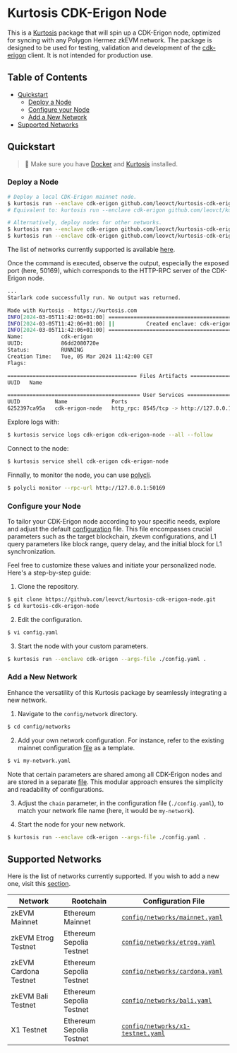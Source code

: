 # Kurtosis CDK-Erigon Node

This is a [Kurtosis](https://github.com/kurtosis-tech/kurtosis) package that will spin up a CDK-Erigon node, optimized for syncing with any Polygon Hermez zkEVM network. The package is designed to be used for testing, validation and development of the [cdk-erigon](https://github.com/0xPolygonHermez/cdk-erigon) client. It is not intended for production use.

## Table of Contents

- [Quickstart](#quickstart)
  - [Deploy a Node](#deploy-a-node)
  - [Configure your Node](#configure-your-node)
  - [Add a New Network](#add-a-new-network)
- [Supported Networks](#supported-networks)

## Quickstart

> 🚨 Make sure you have [Docker](https://www.docker.com/) and [Kurtosis](https://docs.kurtosis.com/install) installed.

### Deploy a Node

```bash
# Deploy a local CDK-Erigon mainnet node.
$ kurtosis run --enclave cdk-erigon github.com/leovct/kurtosis-cdk-erigon-node
# Equivalent to: kurtosis run --enclave cdk-erigon github.com/leovct/kurtosis-cdk-erigon-node '{chain: mainnet}'

# Alternatively, deploy nodes for other networks.
$ kurtosis run --enclave cdk-erigon github.com/leovct/kurtosis-cdk-erigon-node '{chain: cardona}'
$ kurtosis run --enclave cdk-erigon github.com/leovct/kurtosis-cdk-erigon-node '{chain: bali}'
```

The list of networks currently supported is available [here](#supported-networks).

Once the command is executed, observe the output, especially the exposed port (here, 50169), which corresponds to the HTTP-RPC server of the CDK-Erigon node.

```bash
...
Starlark code successfully run. No output was returned.

Made with Kurtosis - https://kurtosis.com
INFO[2024-03-05T11:42:06+01:00] ===================================================
INFO[2024-03-05T11:42:06+01:00] ||          Created enclave: cdk-erigon          ||
INFO[2024-03-05T11:42:06+01:00] ===================================================
Name:            cdk-erigon
UUID:            86dd2080720e
Status:          RUNNING
Creation Time:   Tue, 05 Mar 2024 11:42:00 CET
Flags:

========================================= Files Artifacts =========================================
UUID   Name

========================================== User Services ==========================================
UUID           Name              Ports                                          Status
6252397ca95a   cdk-erigon-node   http_rpc: 8545/tcp -> http://127.0.0.1:50169   RUNNING
```

Explore logs with:

```bash
$ kurtosis service logs cdk-erigon cdk-erigon-node --all --follow
```

Connect to the node:

```bash
$ kurtosis service shell cdk-erigon cdk-erigon-node
```

Finnally, to monitor the node, you can use [polycli](https://github.com/maticnetwork/polygon-cli).

```bash
$ polycli monitor --rpc-url http://127.0.0.1:50169
```

### Configure your Node

To tailor your CDK-Erigon node according to your specific needs, explore and adjust the default [configuration](./config.yaml) file. This file encompasses crucial parameters such as the target blockchain, zkevm configurations, and L1 query parameters like block range, query delay, and the initial block for L1 synchronization.

Feel free to customize these values and initiate your personalized node. Here's a step-by-step guide:

1. Clone the repository.

```bash
$ git clone https://github.com/leovct/kurtosis-cdk-erigon-node.git
$ cd kurtosis-cdk-erigon-node
```

2. Edit the configuration.

```bash
$ vi config.yaml
```

3. Start the node with your custom parameters.

```bash
$ kurtosis run --enclave cdk-erigon --args-file ./config.yaml .
```

### Add a New Network

Enhance the versatility of this Kurtosis package by seamlessly integrating a new network.

1. Navigate to the `config/network` directory.

```bash
$ cd config/networks
```

2. Add your own network configuration. For instance, refer to the existing mainnet configuration [file](./config/networks/mainnet.yaml) as a template.

```bash
$ vi my-network.yaml
```

Note that certain parameters are shared among all CDK-Erigon nodes and are stored in a separate [file](./config/common.yaml). This modular approach ensures the simplicity and readability of configurations.

3. Adjust the `chain` parameter, in the configuration file (`./config.yaml`), to match your network file name (here, it would be `my-network`).

4. Start the node for your new network.

```bash
$ kurtosis run --enclave cdk-erigon --args-file ./config.yaml .
```

## Supported Networks

Here is the list of networks currently supported. If you wish to add a new one, visit this [section](#add-a-new-network).

| Network               | Rootchain                | Configuration File                                                     |
| --------------------- | ------------------------ | ---------------------------------------------------------------------- |
| zkEVM Mainnet         | Ethereum Mainnet         | [`config/networks/mainnet.yaml`](./config/networks/mainnet.yaml)       |
| zkEVM Etrog Testnet   | Ethereum Sepolia Testnet | [`config/networks/etrog.yaml`](./config/networks/etrog.yaml)           |
| zkEVM Cardona Testnet | Ethereum Sepolia Testnet | [`config/networks/cardona.yaml`](./config/networks/cardona.yaml)       |
| zkEVM Bali Testnet    | Ethereum Sepolia Testnet | [`config/networks/bali.yaml`](./config/networks/bali.yaml)             |
| X1 Testnet            | Ethereum Sepolia Testnet | [`config/networks/x1-testnet.yaml`](./config/networks/x1-testnet.yaml) |
